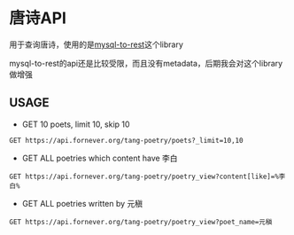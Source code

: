 # 唐诗API

用于查询唐诗，使用的是[mysql-to-rest](https://www.npmjs.com/package/mysql-to-rest)这个library

mysql-to-rest的api还是比较受限，而且没有metadata，后期我会对这个library做增强

## USAGE

* GET 10 poets, limit 10, skip 10

```text
GET https://api.fornever.org/tang-poetry/poets?_limit=10,10
```

* GET ALL poetries which content have 李白

```text
GET https://api.fornever.org/tang-poetry/poetry_view?content[like]=%李白%
```

* GET ALL poetries written by 元稹

```text
GET https://api.fornever.org/tang-poetry/poetry_view?poet_name=元稹
```